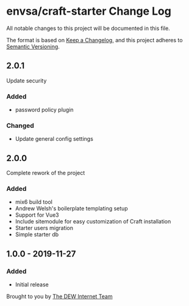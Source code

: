 
# envsa/craft-starter Change Log

All notable changes to this project will be documented in this file.

The format is based on [Keep a Changelog](https://keepachangelog.com/en/1.0.0/), and this project adheres to [Semantic Versioning](https://semver.org/spec/v2.0.0.html).

  

<!-- Notes should fit in the following categories

-- Added

-- Changed

-- Deprecated

-- Removed

-- Fixed

-- Security

-->
## 2.0.1
Update security

### Added
- password policy plugin

### Changed
- Update general config settings

## 2.0.0
Complete rework of the project

### Added

- mix6 build tool
- Andrew Welsh's boilerplate templating setup
- Support for Vue3
- Include sitemodule for easy customization of Craft installation
- Starter users migration
- Simple starter db
  

## 1.0.0 - 2019-11-27

### Added

- Initial release

  

Brought to you by [The DEW Internet Team](https://www.environment.sa.gov.au)
